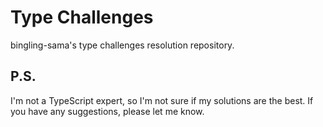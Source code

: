 # Type Challenges

bingling-sama's type challenges resolution repository.

## P.S.

I'm not a TypeScript expert, so I'm not sure if my solutions are the best. If you have any suggestions, please let me know.

